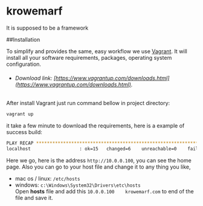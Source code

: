 # krowemarf
It is supposed to be a framework

##Installation

 To simplify and provides the same, easy workflow we use [Vagrant](|https://www.vagrantup.com).
 It will install all your software requirements, packages, operating system configuration.
 * ###### Download link: [https://www.vagrantup.com/downloads.html](https://www.vagrantup.com/downloads.html).
 After install Vagrant just run command bellow in project directory:
```bash
vagrant up
```
it take a few minute to download the requirements, here is a example of success build:
```bash
PLAY RECAP *********************************************************************
localhost                  : ok=15   changed=6    unreachable=0    failed=0
```
Here we go, here is the address `http://10.0.0.100`, you can see the home page. Also you can go to your host file and change it to any thing you like,
* mac os / linux: `/etc/hosts` 
* windows: `c:\Windows\System32\Drivers\etc\hosts` <br />
Open **hosts** file and add this `10.0.0.100    krowemarf.com` to end of the file and save it.
